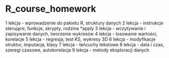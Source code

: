 # R_course_homework
1 lekcja - wprowadzenie do pakietu R, struktury danych
2 lekcja - instrukcje sterujące, funkcje, skrypty, rodzina *apply
3 lekcja - wczytywanie i zapisywanie danych, tworzenie wykresów
4 lekcja - losowanie wartości, korelacje
5 lekcja - regresja, test KS, wykresy 3D
6 lekcja - modyfikacje struktur, imputacja, klasy
7 lekcja - łańcuchy tekstowe
8 lekcja - data i czas, szeregi czasowe, autokorelacja
9 lekcja - metody eksploracji danych